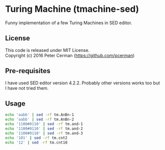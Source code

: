 # Turing Machine (tmachine-sed)

Funny implementation of a few Turing Machines in SED editor.

## License

This code is released under MIT License.  
Copyright (c) 2016 Peter Cerman (https://github.com/pcerman)

## Pre-requisites

I have used SED editor version 4.2.2. Probably other versions works too but
I have not tried them.

## Usage
```bash
echo 'aabb' | sed -rf tm.AnBn-1
echo 'aabb' | sed -rf tm.AnBn-2
echo '1100#0110' | sed -rf tm.and-1
echo '1100#0110' | sed -rf tm.and-2
echo '1100#0110' | sed -rf tm.and-3
echo '101' | sed -rf tm.cnt2
echo '12' | sed -rf tm.cnt10
```
